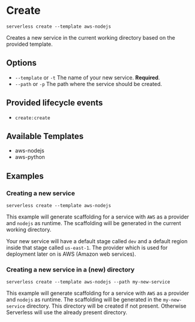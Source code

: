 # Create

```
serverless create --template aws-nodejs
```

Creates a new service in the current working directory based on the provided template.

## Options
- `--template` or `-t` The name of your new service. **Required**.
- `--path` or `-p` The path where the service should be created.

## Provided lifecycle events
- `create:create`

## Available Templates
- aws-nodejs
- aws-python

## Examples

### Creating a new service

```
serverless create --template aws-nodejs
```

This example will generate scaffolding for a service with `AWS` as a provider and `nodejs` as runtime. The scaffolding
will be generated in the current working directory.

Your new service will have a default stage called `dev` and a default region inside that stage called `us-east-1`.
The provider which is used for deployment later on is AWS (Amazon web services).

### Creating a new service in a (new) directory

```
serverless create --template aws-nodejs --path my-new-service
```

This example will generate scaffolding for a service with `AWS` as a provider and `nodejs` as runtime. The scaffolding
will be generated in the `my-new-service` directory. This directory will be created if not present. Otherwise Serverless
will use the already present directory.
